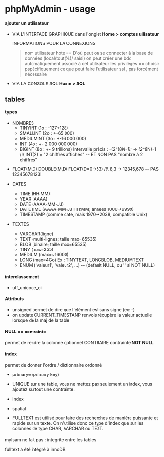 # phpMyAdmin - usage

#### ajouter un utilisateur

- VIA L'INTERFACE GRAPHIQUE dans l'onglet **Home > comptes uilisateur**


    INFORMATIONS POUR LA CONNEXIONS
    > nom utilisateur 
    > hote ==  D'où peut on se connecter à la base de données (local/tout(%)/ saisi)
    > on peut créer une bdd automatiquement associé à cet utilisateur 
    > les privilèges == choisir pspécifiquement ce que peut faire l'utilisateur
    > ssl , pas forcément nécessaire
   
- VIA LA CONSOLE SQL
  **Home > SQL** 
  
  
## tables
#### types
  - NOMBRES  
     * TINYINT (1o : -127+128)
     * SMALLINT (2o : +-65 000)
     * MEDIUMINT (3o : +-16 000 000)
     * INT (4o : +- 2 000 000 000) 
     * BIGINT (8o : +- 9 trillions)
       Intervalle précis : -(2^(8*N-1)) -> (2^8*N)-1
       /!\ INT(2) = "2 chiffres affichés" -- ET NON PAS "nombre à 2 chiffres"
    
   * FLOAT(M,D) DOUBLE(M,D) FLOAT(D=0->53) 
       /!\ 8,3 -> 12345,678 -- PAS 12345678,123!
    
   - DATES 
       * TIME (HH:MM) 
       * YEAR (AAAA) 
       * DATE (AAAA-MM-JJ) 
       * DATETIME (AAAA-MM-JJ HH:MM; années 1000->9999)
       * TIMESTAMP (comme date, mais 1970->2038, compatible Unix)
    
   - TEXTES
        * VARCHAR(ligne) 
        * TEXT (multi-lignes; taille max=65535) 
        * BLOB (binaire; taille max=65535)
        * TINY (max=255) 
        * MEDIUM (max=~16000) 
        * LONG (max=4Go)
      Ex : TINYTEXT, LONGBLOB, MEDIUMTEXT
        * ENUM ('valeur1', 'valeur2', ...) -- (default NULL, ou '' si NOT NULL)

#### interclassement
- utf_unicode_ci

#### Attributs
- unsigned permet de dire que l'élément est sans signe (ex: -)
- on update CURRENT_TIMESTANP renvois récupère la valeur actuelle lorsque de la maj de la table

#### NULL == contrainte
permet de rendre la colonne optionnel CONTRAIRE contrainte **NOT NULL**
#### index 
permet de donner l'ordre / dictionnaire ordonné
- primarye (primary key)
- UNIQUE sur une table, vous ne mettez pas seulement un index, vous ajoutez surtout une contrainte.

- index
- spatial 

- FULLTEXT est utilisé pour faire des recherches de manière puissante et rapide sur un texte. On n'utilise donc ce type d'index que sur les colonnes de type CHAR, VARCHAR ou TEXT.

#### 
myIsam ne fait pas :
integrite entre les tables
 
 fulltext a été intégré à innoDB
